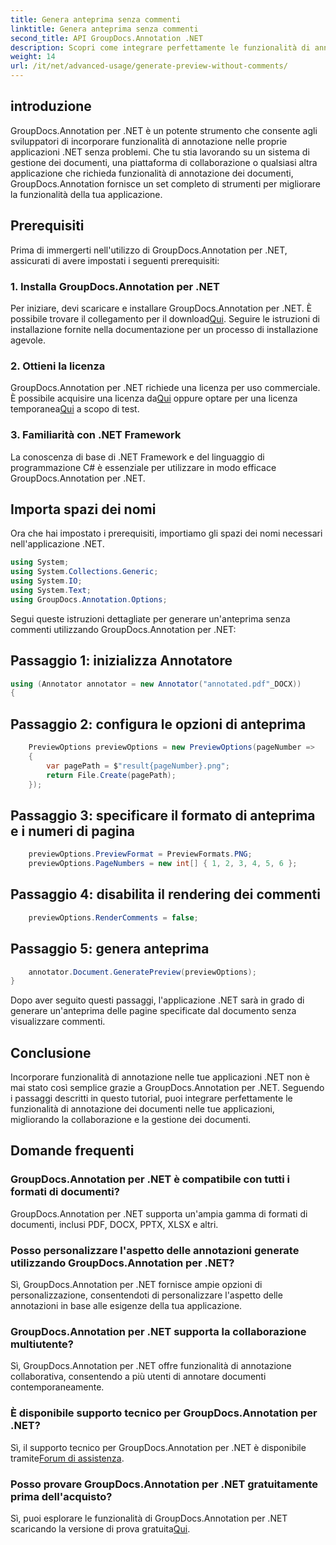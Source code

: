 ```yaml
---
title: Genera anteprima senza commenti
linktitle: Genera anteprima senza commenti
second_title: API GroupDocs.Annotation .NET
description: Scopri come integrare perfettamente le funzionalità di annotazione dei documenti nelle tue applicazioni .NET utilizzando GroupDocs.Annotation per .NET.
weight: 14
url: /it/net/advanced-usage/generate-preview-without-comments/
---
```

## introduzione
GroupDocs.Annotation per .NET è un potente strumento che consente agli sviluppatori di incorporare funzionalità di annotazione nelle proprie applicazioni .NET senza problemi. Che tu stia lavorando su un sistema di gestione dei documenti, una piattaforma di collaborazione o qualsiasi altra applicazione che richieda funzionalità di annotazione dei documenti, GroupDocs.Annotation fornisce un set completo di strumenti per migliorare la funzionalità della tua applicazione.
## Prerequisiti
Prima di immergerti nell'utilizzo di GroupDocs.Annotation per .NET, assicurati di avere impostati i seguenti prerequisiti:
### 1. Installa GroupDocs.Annotation per .NET
 Per iniziare, devi scaricare e installare GroupDocs.Annotation per .NET. È possibile trovare il collegamento per il download[Qui](https://releases.groupdocs.com/annotation/net/). Seguire le istruzioni di installazione fornite nella documentazione per un processo di installazione agevole.
### 2. Ottieni la licenza
 GroupDocs.Annotation per .NET richiede una licenza per uso commerciale. È possibile acquisire una licenza da[Qui](https://purchase.groupdocs.com/buy) oppure optare per una licenza temporanea[Qui](https://purchase.groupdocs.com/temporary-license/) a scopo di test.
### 3. Familiarità con .NET Framework
La conoscenza di base di .NET Framework e del linguaggio di programmazione C# è essenziale per utilizzare in modo efficace GroupDocs.Annotation per .NET.

## Importa spazi dei nomi
Ora che hai impostato i prerequisiti, importiamo gli spazi dei nomi necessari nell'applicazione .NET.

```csharp
using System;
using System.Collections.Generic;
using System.IO;
using System.Text;
using GroupDocs.Annotation.Options;
```

Segui queste istruzioni dettagliate per generare un'anteprima senza commenti utilizzando GroupDocs.Annotation per .NET:
## Passaggio 1: inizializza Annotatore
```csharp
using (Annotator annotator = new Annotator("annotated.pdf"_DOCX))
{
```
## Passaggio 2: configura le opzioni di anteprima
```csharp
    PreviewOptions previewOptions = new PreviewOptions(pageNumber =>
    {
        var pagePath = $"result{pageNumber}.png";
        return File.Create(pagePath);
    });
```
## Passaggio 3: specificare il formato di anteprima e i numeri di pagina
```csharp
    previewOptions.PreviewFormat = PreviewFormats.PNG;
    previewOptions.PageNumbers = new int[] { 1, 2, 3, 4, 5, 6 };
```
## Passaggio 4: disabilita il rendering dei commenti
```csharp
    previewOptions.RenderComments = false;
```
## Passaggio 5: genera anteprima
```csharp
    annotator.Document.GeneratePreview(previewOptions);
}
```
Dopo aver seguito questi passaggi, l'applicazione .NET sarà in grado di generare un'anteprima delle pagine specificate dal documento senza visualizzare commenti.

## Conclusione
Incorporare funzionalità di annotazione nelle tue applicazioni .NET non è mai stato così semplice grazie a GroupDocs.Annotation per .NET. Seguendo i passaggi descritti in questo tutorial, puoi integrare perfettamente le funzionalità di annotazione dei documenti nelle tue applicazioni, migliorando la collaborazione e la gestione dei documenti.
## Domande frequenti
### GroupDocs.Annotation per .NET è compatibile con tutti i formati di documenti?
GroupDocs.Annotation per .NET supporta un'ampia gamma di formati di documenti, inclusi PDF, DOCX, PPTX, XLSX e altri.
### Posso personalizzare l'aspetto delle annotazioni generate utilizzando GroupDocs.Annotation per .NET?
Sì, GroupDocs.Annotation per .NET fornisce ampie opzioni di personalizzazione, consentendoti di personalizzare l'aspetto delle annotazioni in base alle esigenze della tua applicazione.
### GroupDocs.Annotation per .NET supporta la collaborazione multiutente?
Sì, GroupDocs.Annotation per .NET offre funzionalità di annotazione collaborativa, consentendo a più utenti di annotare documenti contemporaneamente.
### È disponibile supporto tecnico per GroupDocs.Annotation per .NET?
 Sì, il supporto tecnico per GroupDocs.Annotation per .NET è disponibile tramite[Forum di assistenza](https://forum.groupdocs.com/c/annotation/10).
### Posso provare GroupDocs.Annotation per .NET gratuitamente prima dell'acquisto?
 Sì, puoi esplorare le funzionalità di GroupDocs.Annotation per .NET scaricando la versione di prova gratuita[Qui](https://releases.groupdocs.com/).